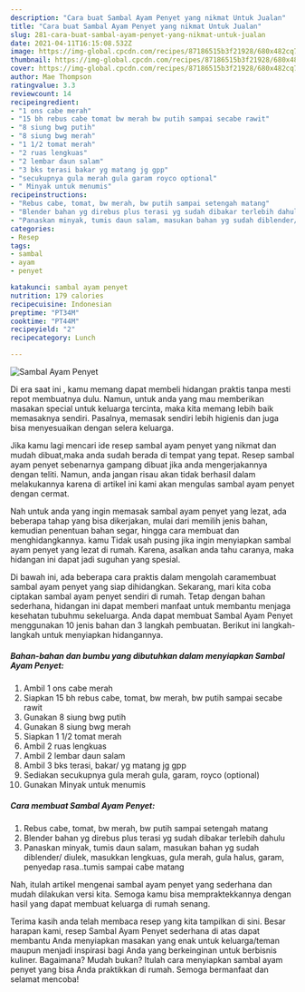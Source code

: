 ```yaml
---
description: "Cara buat Sambal Ayam Penyet yang nikmat Untuk Jualan"
title: "Cara buat Sambal Ayam Penyet yang nikmat Untuk Jualan"
slug: 281-cara-buat-sambal-ayam-penyet-yang-nikmat-untuk-jualan
date: 2021-04-11T16:15:08.532Z
image: https://img-global.cpcdn.com/recipes/87186515b3f21928/680x482cq70/sambal-ayam-penyet-foto-resep-utama.jpg
thumbnail: https://img-global.cpcdn.com/recipes/87186515b3f21928/680x482cq70/sambal-ayam-penyet-foto-resep-utama.jpg
cover: https://img-global.cpcdn.com/recipes/87186515b3f21928/680x482cq70/sambal-ayam-penyet-foto-resep-utama.jpg
author: Mae Thompson
ratingvalue: 3.3
reviewcount: 14
recipeingredient:
- "1 ons cabe merah"
- "15 bh rebus cabe tomat bw merah bw putih sampai secabe rawit"
- "8 siung bwg putih"
- "8 siung bwg merah"
- "1 1/2 tomat merah"
- "2 ruas lengkuas"
- "2 lembar daun salam"
- "3 bks terasi bakar yg matang jg gpp"
- "secukupnya gula merah gula garam royco optional"
- " Minyak untuk menumis"
recipeinstructions:
- "Rebus cabe, tomat, bw merah, bw putih sampai setengah matang"
- "Blender bahan yg direbus plus terasi yg sudah dibakar terlebih dahulu"
- "Panaskan minyak, tumis daun salam, masukan bahan yg sudah diblender/ diulek, masukkan lengkuas, gula merah, gula halus, garam, penyedap rasa..tumis sampai cabe matang"
categories:
- Resep
tags:
- sambal
- ayam
- penyet

katakunci: sambal ayam penyet 
nutrition: 179 calories
recipecuisine: Indonesian
preptime: "PT34M"
cooktime: "PT44M"
recipeyield: "2"
recipecategory: Lunch

---
```



![Sambal Ayam Penyet](https://img-global.cpcdn.com/recipes/87186515b3f21928/680x482cq70/sambal-ayam-penyet-foto-resep-utama.jpg)

Di era  saat ini , kamu memang dapat membeli hidangan praktis tanpa mesti repot membuatnya dulu. Namun, untuk anda yang mau memberikan masakan special untuk keluarga tercinta, maka kita memang lebih baik memasaknya sendiri. Pasalnya, memasak sendiri lebih higienis dan juga bisa menyesuaikan dengan selera keluarga.

Jika kamu lagi mencari ide resep sambal ayam penyet yang nikmat dan mudah dibuat,maka anda sudah berada di tempat yang tepat. Resep sambal ayam penyet  sebenarnya gampang dibuat jika anda mengerjakannya dengan teliti. Namun, anda jangan risau akan tidak berhasil dalam melakukannya 
karena di artikel ini kami akan mengulas sambal ayam penyet dengan cermat.  



Nah untuk anda yang ingin memasak sambal ayam penyet yang lezat, ada beberapa tahap yang bisa dikerjakan, mulai dari memilih jenis bahan, kemudian penentuan bahan segar, hingga cara membuat dan menghidangkannya. kamu Tidak usah pusing jika ingin menyiapkan sambal ayam penyet yang lezat di rumah. Karena, asalkan anda  tahu caranya, maka hidangan ini dapat jadi suguhan yang spesial.

Di bawah ini, ada beberapa cara praktis  dalam mengolah caramembuat sambal ayam penyet yang siap dihidangkan. Sekarang, mari kita coba ciptakan sambal ayam penyet sendiri di rumah. Tetap dengan bahan sederhana, hidangan ini dapat memberi manfaat untuk membantu menjaga kesehatan tubuhmu sekeluarga. Anda dapat membuat Sambal Ayam Penyet menggunakan 10 jenis bahan dan 3 langkah pembuatan. Berikut ini langkah-langkah untuk menyiapkan hidangannya.

<!--inarticleads1-->

##### Bahan-bahan dan bumbu yang dibutuhkan dalam menyiapkan Sambal Ayam Penyet:

1. Ambil 1 ons cabe merah
1. Siapkan 15 bh rebus cabe, tomat, bw merah, bw putih sampai secabe rawit
1. Gunakan 8 siung bwg putih
1. Gunakan 8 siung bwg merah
1. Siapkan 1 1/2 tomat merah
1. Ambil 2 ruas lengkuas
1. Ambil 2 lembar daun salam
1. Ambil 3 bks terasi, bakar/ yg matang jg gpp
1. Sediakan secukupnya gula merah gula, garam, royco (optional)
1. Gunakan  Minyak untuk menumis




<!--inarticleads2-->

##### Cara membuat Sambal Ayam Penyet:

1. Rebus cabe, tomat, bw merah, bw putih sampai setengah matang
1. Blender bahan yg direbus plus terasi yg sudah dibakar terlebih dahulu
1. Panaskan minyak, tumis daun salam, masukan bahan yg sudah diblender/ diulek, masukkan lengkuas, gula merah, gula halus, garam, penyedap rasa..tumis sampai cabe matang




Nah, itulah artikel mengenai  sambal ayam penyet  yang sederhana dan mudah dilakukan versi kita. Semoga kamu bisa mempraktekkannya dengan hasil yang dapat membuat keluarga di rumah senang. 

Terima kasih anda telah membaca resep yang kita tampilkan di sini. Besar harapan kami, resep  Sambal Ayam Penyet sederhana di atas dapat membantu Anda menyiapkan masakan yang enak untuk keluarga/teman maupun menjadi inspirasi bagi Anda yang berkeinginan untuk berbisnis kuliner. Bagaimana? Mudah bukan? Itulah cara menyiapkan sambal ayam penyet yang bisa Anda praktikkan di rumah. Semoga bermanfaat dan selamat mencoba!

